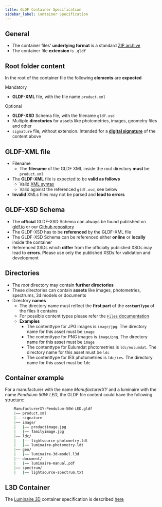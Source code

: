 ```yaml
---
title: GLDF Container Specification
sidebar_label: Container Specification
---
```


## General

- The container files' **underlying format** is a standard [ZIP archive](https://en.wikipedia.org/wiki/ZIP_(file_format))
- The container file **extension** is `.gldf`

## Root folder content

In the root of the container file the following **elements** are **expected**

Mandatory

- **GLDF-XML** file, with the file name `product.xml`

Optional

- **GLDF-XSD** Schema file, with the filename `gldf.xsd`
- Multiple **directories** for assets like photometries, images, geometry files and other
- `signature` file, without extension. Intended for a **[digital signature](https://en.wikipedia.org/wiki/Digital_signature)** of the content above

## GLDF-XML file

- Filename
  - The **filename** of the GLDF XML inside the root directory **must** be `product.xml`
- The **GLDF-XML** file is expected to be **valid as follows**
  - Valid [XML syntax](https://en.wikipedia.org/wiki/XML)
  - Valid against the referenced `gldf.xsd`, see below
- **Invalid** XMLs files may not be parsed and **lead to errors**

## GLDF-XSD Schema

- The **official** GLDF-XSD Schema can always be found published on [gldf.io](/download) or our [Github repository](https://github.com/globallightingdata/gldf)
- The GLDF-XSD has to be **referenced** by the GLDF-XML file
- The GLDF-XSD Schema can be referenced either **online** or **locally** inside the container
- Referenced XSDs which **differ** from the officially published XSDs may lead to **errors**. Please use only the published XSDs for validation and development

## Directories

- The *root* directory may contain **further directories**
- These directories can contain **assets** like images, photometries, spectrums, 3d models or documents
- Directory **names**
  - The directory name must reflect the **first part** of the **`contentType`** of the files it contains
  - For possible content types please refer the [`Files` documentation](/docs/structure/files.md#available-content-types)
  - **Examples**
    - The contenttype for JPG images is `image/jpg`. The directory name for this asset must be `image`
    - The contenttype for PNG images is `image/png`. The directory name for this asset must be `image`
    - The contenttype for Eulumdat photometries is `ldc/eulumdat`. The directory name for this asset must be `ldc`
    - The contenttype for IES photometries is `ldc/ies`. The directory name for this asset must be `ldc`

## Container example

For a manufacturer with the name *ManufacturerXY* and a luminaire with the name *Pendulum 50W LED*, the GLDF file content could have the following structure:

```bash
    ManufacturerXY-Pendulum-50W-LED.gldf
    |—— product.xml
    |—— signature
    |—— image/
    |   |—— productimage.jpg
    |   |—— familyimage.jpg
    |—— ldc/
    |   |—— lightsource-photometry.ldt
    |   |—— luminaire-photometry.ldt
    |—— geo/
    |   |—— luminaire-3d-model.l3d
    |—— document/
    |   |—— luminaire-manual.pdf
    |—— spectrum/
    |   |—— lightsource-spectrum.txt
```

## L3D Container

The [Luminaire 3D](/docs/geometry/l3d-intro) container specification is described [here](/docs/geometry/l3d-container-spec)
